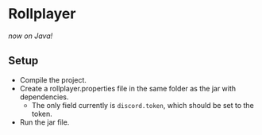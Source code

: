# Rollplayer
*now on Java!*

## Setup
- Compile the project.
- Create a rollplayer.properties file in the same folder as the jar with dependencies.
  - The only field currently is `discord.token`, which should be set to the token.
- Run the jar file.